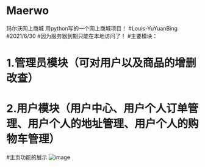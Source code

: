 # Maerwo
玛尔沃网上商城
用python写的一个网上商城项目！
#Louis-YuYuanBing
#2021/6/30
#因为服务器到期只能在本地访问了！
#主要模块：
#    1.管理员模块（可对用户以及商品的增删改查）
#    2.用户模块（用户中心、用户个人订单管理、用户个人的地址管理、用户个人的购物车管理）
#主页功能的展示
![image](https://user-images.githubusercontent.com/109013290/190672754-3e92f8eb-ddc3-46ba-9d87-11e9fc7af651.png)
